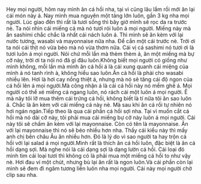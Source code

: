 Hey mọi người, hôm nay mình ăn cá hồi nha, tại vì cũng lâu lắm rồi mới ăn lại cái món này á. Nay mình mua nguyên một tảng lớn luôn, gần 3 kg nha mọi người. Lúc giao đến thì rất là tươi sống thì bây giờ mình sẽ rọc da ra trước nè. Ta nói nhìn cái miếng cá mà nó tươi rói luôn á mọi người. Miếng này mà ăn sashimi chắc chắc là nhất cái nách luôn á. Thì mình sẽ ăn kèm với lại nước tương, wasabi và mayonnaise nữa nha. Để cắn một cái trước nè. Trời ơi ta nói cái thịt nó vừa béo mà nó vừa thơm nữa. Cái vị cá sashimi nó tươi ơi là tươi luôn á mọi người. Nói chứ mỗi lần mà thèm thèm á, ăn một miếng mà bự cỡ này, trời ơi ta nói nó đã gì đâu luôn.Không biết mọi người có giống như mình không, mỗi lần mà mình ăn cá hồi á là cái xung quanh cái miệng của mình á nó tanh rình à, không hiểu sao luôn.Ăn cá hồi là phải cho wasabi nhiều lên. Hơi là hơi cay nồng thiệt á, nhưng mà nó sẽ tăng cái độ ngon của cá hồi lên á mọi người.Mà công nhận á là cái cá hồi này nó mềm ghê á. Mọi người có thể xé miếng cá ngang luôn, nó rách cái một luôn á mọi người. Ê mà nãy tôi lỡ mua thêm cái trứng cá hồi, không biết là tí nữa tôi ăn sao luôn á. Chắc là ăn kèm với cái miếng cá này nè. Mà sau khi ăn cá rồi tự nhiên nó hơi ngán ngán.Tiếp theo là qua cái phần cá hồi sợi nha. Tại vì muốn cắt cá hồi mà nó dài cỡ này, tôi phải mua cái miếng bự cỡ này luôn á mọi người. Cái này tôi sẽ chấm ăn kèm với lại mayonnaise. Còn có tên là mayonnaise. Ăn với lại mayonnaise thì nó sẽ béo nhiều hơn nha. Thấy cái kiểu này thì mấy anh chị bên châu Âu ăn nhiều hơn. Đó là lý do vì sao người ta hay trộn cá hồi với lại salad á mọi người.Mình rất là thích ăn cá hồi luôn, đặc biệt là ăn cá hồi dạng sợi. Mà nghe nói là cái dạng sợi là dạng lườn cá hồi. Cái loại đó mình tìm cái loại tươi thì không có là phải mua một miếng cá hồi to như vậy nè. Hơi đau ví một chút, nhưng bù lại ăn rất là ngon luôn.Và cái phần còn lại mình sẽ đem đi ngâm tương liền luôn nha mọi người. Cái này mọi người chờ clip sau nha.